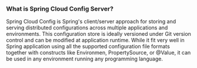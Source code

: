### What is Spring Cloud Config Server?
Spring Cloud Config is Spring's client/server approach for storing and serving distributed configurations
across multiple applications and environments. This configuration store is ideally versioned under Git 
version control and can be modified at application runtime. While it fit very well in Spring application 
using all the supported configuration file formats together with constructs like Environmen, PropertySource, 
or @Value, it can be used in any environment running any programming language.